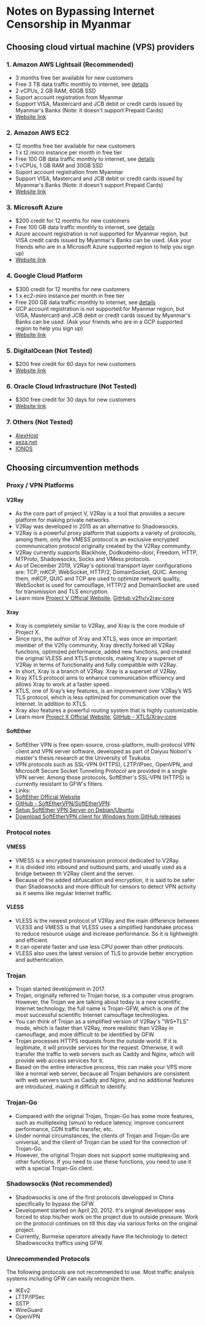 # Notes on Bypassing Internet Censorship in Myanmar

## Choosing cloud virtual machine (VPS) providers

### 1. Amazon AWS Lightsail (Recommended)

- 3 months free tier available for new customers
- Free 3 TB data traffic monthly to internet, see [details](https://aws.amazon.com/lightsail/faq/)
- 2 vCPUs, 2 GB RAM, 60GB SSD
- Suport account registration from Myanmar
- Support VISA, Mastercard and JCB debit or credit cards issued by Myanmar's Banks (Note: it doesn't support Prepaid Cards)
- [Website link](https://aws.amazon.com/free/compute/lightsail/)

### 2. Amazon AWS EC2

- 12 months free tier available for new customers
- 1 x t2.micro instance per month in free tier
- Free 100 GB data traffic monthly to internet, see [details](https://aws.amazon.com/ec2/pricing/on-demand/)
- 1 vCPUs, 1 GB RAM and 30GB SSD
- Suport account registration from Myanmar
- Support VISA, Mastercard and JCB debit or credit cards issued by Myanmar's Banks (Note: it doesn't support Prepaid Cards)
- [Website link](https://aws.amazon.com/ec2/)

### 3. Microsoft Azure

- $200 credit for 12 months for new customers
- Free 100 GB data traffic monthly to internet, see [details](https://azure.microsoft.com/en-us/pricing/details/bandwidth/)
- Azure account registration is not supported for Myanmar region, but VISA credit cards issued by Myanmar's Banks can be used. (Ask your friends who are in a Microsoft Azure supported region to help you sign up)
- [Website link](https://azure.microsoft.com/en-us/free)

### 4. Google Cloud Platform

- $300 credit for 12 months for new customers
- 1 x ec2-miro instance per month in free tier
- Free 200 GB data traffic monthly to internet, see [details](https://cloud.google.com/vpc/network-pricing)
- GCP account registration is not supported for Myanmar region, but VISA, Mastercard and JCB debit or credit cards issued by Myanmar's Banks can be used. (Ask your friends who are in a GCP supported region to help you sign up)
- [Website link](https://cloud.google.com/free/)

### 5. DigitalOcean (Not Tested)

- $200 free credit for 60 days for new customers
- [Website link](https://try.digitalocean.com/freetrialoffer/)

### 6. Oracle Cloud Infrastructure  (Not Tested)

- $300 free credit for 30 days for new customers
- [Website link](https://www.oracle.com/sg/cloud/free/)


### 7. Others (Not Tested)

- [AlexHost](https://alexhost.com/vps/#unmanaged-link)
- [aeza.net](https://aeza.net/virtual-servers)
- [IONOS](https://www.ionos.it/server/vps)


## Choosing circumvention methods

### Proxy / VPN Platforms

#### V2Ray

- As the core part of project V, V2Ray is a tool that provides a secure platform for making private networks.
- V2Ray was developed in 2015 as an alternative to Shadowsocks.
- V2Ray is a powerful proxy platform that supports a variety of protocols, among them, only the VMESS protocol is an exclusive encrypted commnunication protocol originally created by the V2Ray community.
- V2Ray currently supports Blackhole, Dodkodemo-door, Freedom, HTTP, MTProto, Shadowsocks, Socks and VMess protocols.
- As of December 2019, V2Ray's optional transport layer configurations are: TCP, mKCP, WebSocket, HTTP/2, DomainSocket, QUIC. Among them, mKCP, QUIC and TCP are used to optimize network quality, WebSocket is used for camouflage, HTTP/2 and DomainSocket are used for transmission and TLS encryption.
- Learn more [Project V Official Website](https://www.v2ray.com/en/), [GitHub v2fly/v2ray-core](https://github.com/v2fly/v2ray-core)


#### Xray

- Xray is completely similar to V2Ray, and Xray is the core module of Project X.
- Since rprx, the author of Xray and XTLS, was once an important member of the V2fiy community, Xray directly forked all V2Ray functions, optimized performance, added new functions, and created the original VLESS and XTLS protocols, making Xray a superset of V2Ray in terms of functionality and fully compatible with V2Ray.
- In short, Xray is a branch of V2Ray. Xray is a superset of V2Ray.
- Xray XTLS protocol aims to enhance communication efficiency and allows Xray to work at a faster speed.
- XTLS, one of Xray’s key features, is an improvement over V2Ray’s WS TLS protocol, which is less optimized for communication over the Internet. In addition to XTLS.
- Xray also features a powerful routing system that is highly customizable.
- Learn more [Project X Official Website](https://xtls.github.io/en/), [GitHub - XTLS/Xray-core](https://github.com/XTLS/Xray-core?tab=readme-ov-file)

#### SoftEther

- SoftEther VPN is free open-source, cross-platform, multi-protocol VPN client and VPN server software, developed as part of Daiyuu Nobori's master's thesis research at the University of Tsukuba.
- VPN protocols such as SSL-VPN (HTTPS), L2TP/IPsec, OpenVPN, and Microsoft Secure Socket Tunneling Protocol are provided in a single VPN server. Among those protocols, SoftEther's SSL-VPN (HTTPS) is currently resistant to GFW's filters.
- Links: 
- [SoftEther Official Website](https://www.softether.org/)
- [GitHub - SoftEtherVPN/SoftEtherVPN](https://github.com/SoftEtherVPN/SoftEtherVPN)
- [Setup SoftEther VPN Server on Debian/Ubuntu](https://github.com/zytx800/Notes-on-Bypassing-Internet-Censorship/tree/main/softether)
- [Download SoftEtherVPN client for Windows from GitHub releases](https://github.com/SoftEtherVPN/SoftEtherVPN/releases)

### Protocol notes

#### VMESS

- VMESS is a encrypted transmission protocol dedicated to V2Ray.
- It is divided into inbound and outbound parts, and usually used as a bridge between th V2Ray client and the server.
- Because of the added obfuscation and encryption, it is said to be safer than Shadowsocks and more difficult for censors to detect VPN  activity as it seems like regular Internet traffic.

#### VLESS

- VLESS is the newest protocol of V2Ray and the main difference between VLESS and VMESS is that VLESS uses a simplified handshake process to reduce resource usage and increase
performance. So it is lightweight and efficient.
- It can operate faster and use less CPU power than other protocols.
- VLESS also uses the latest version of TLS to provide better encryption and authentication.

### Trojan

- Trojan started development in 2017.
- Trojan, originally referred to Trojan horse, is a computer virus program. However, the Trojan we are talking about today is a new scientific Internet technology, the full name is Trojan-GFW, which is one of the most successful scientific Internet camouflage technologies.
- You can think of Trojan as a simplified version of V2Ray's "WS+TLS" mode, which is faster than V2Ray, more realistic than V2Ray in camouflage, and more difficult to be identified by GFW.
- Trojan processes HTTPS requests from the outside world. If it is legitimate, it will provide services for the request. Otherwise, it will transfer the traffic to web servers such as Caddy and Nginx, which will provide web access services for it.
-  Based on the entire interactive process, this can make your VPS more like a normal web server, because all Trojan behaviors are consistent with
web servers such as Caddy and Nginx, and no additional features are introduced, making it difficult to identify.

### Trojan-Go

- Compared with the original Trojan, Trojan-Go has some more features, such as multiplexing (smux) to reduce latency, improve concurrent performance, CDN traffic transfer, etc.
- Under normal circumstances, the clients of Trojan and Trojan-Go are universal, and the client of Trojan can be used for the connection of Trojan-Go.
- However, the original Trojan does not support some multiplexing and other functions. If you need to use these functions, you need to use it with a special Trojan-Go client.

### Shadowsocks (Not recommended)

- Shadowsocks is one of the first protocols developped in China specifically to bypass the GFW.
- Development started on April 20, 2012. It's original developper was forced to stop his/her work on the project due to outside pressure. Work on the protocol continues on till this day via various forks on the original project.
- Currently, Burmese operators already have the technology to detect Shadowscocks traffics using GFW.

### Unrecommended Protocols

The following protocols are not recommended to use. Most traffic analysis systems including GFW can easily recognize them.
- IKEv2
- LTTP/IPSec
- SSTP
- WireGuard
- OpenVPN
